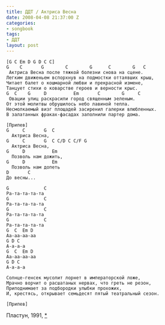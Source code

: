 ```yaml
---
title: ДДТ / Актриса Весна
date: 2008-04-08 21:37:00 Z
categories:
- songbook
tags:
- ДДТ
layout: post
---
```


	[G C Em D G D C C]
	G    C       G        C        G      C        G   C
	 Актриса Весна после тяжкой болезни снова на сцене.
	Легким движеньем вспорхнув на подмостки оттаявших крыш,
	Читает балет о кошмарной любви и прекрасной измене,
	Танцует стихи о коварстве героев и верности крыс.
	G  C    G     D          Em       C        G     C
	 Овации улиц раскрасили город священным зеленым.
	От этой молитвы обрушилось небо лавиной тепла.
	Несмолкаемый визг площадей засиренил галерки влюбленных.
	В залатанных фраках-фасадах заполнили партер дома.
	
	[Припев]
	G     C       G  C
	  Актриса Весна,
	G     C       G  C C/D C C/F G
	  Актриса Весна,
	G     D          Em
	  Позволь нам дожить,
	G     D          Em
	  Позволь нам допеть
	D       C
	До весны...
	
	G             C
	Pa-та-та-та-та
	G             C
	Pa-та-та-та-та
	G             C
	Pa-та-та-та-та
	G             C
	Pa-та-та-та-та
	G  C  Em D
	Аа-аа-аа-аа
	G D C
	А-а-а-а
	G  C  Em D
	Аа-аа-аа-аа
	G D C
	А-а-а-а
	
	Солнце-генсек мусолит лорнет в императорской ложе,
	Мрачно ворчит о расшатаных нервах, что греть не резон,
	Приподнимает за подбородки улыбки прохожих,
	И, крестясь, открывает семьдесят пятый театральный сезон.
	
	[Припев]

Пластун, 1991, [*](http://www.lib.ru/KSP/shewchuk.txt)

